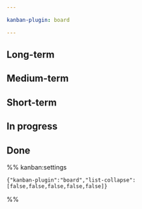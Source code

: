 ```yaml
---

kanban-plugin: board

---
```


## Long-term



## Medium-term



## Short-term



## In progress



## Done





%% kanban:settings
```
{"kanban-plugin":"board","list-collapse":[false,false,false,false,false]}
```
%%